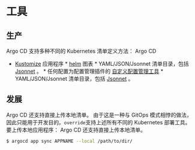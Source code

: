 <!-- TRANSLATED by md-translate -->
<!-- TRANSLATED by md-translate -->

# 工具

## 生产

Argo CD 支持多种不同的 Kubernetes 清单定义方法： Argo CD

* [Kustomize](kustomize.md) 应用程序 * [helm](helm.md) 图表 * YAML/JSON/Jsonnet 清单目录，包括 [Jsonnet](jsonnet.md) 。 * 任何配置为配置管理插件的 [自定义配置管理工具](./operator-manual/config-management-plugins.md) * YAML/JSON/Jsonnet 清单目录，包括 [Jsonnet](jsonnet.md) 。

## 发展

Argo CD 还支持直接上传本地清单。 由于这是一种与 GitOps 模式相悖的做法，因此只能用于开发目的。`override`支持上述所有不同的 Kubernetes 部署工具。 要上传本地应用程序： Argo CD 还支持直接上传本地清单。

```bash
$ argocd app sync APPNAME --local /path/to/dir/
```